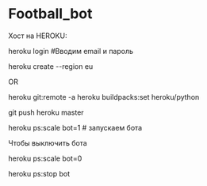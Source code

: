 # Football_bot

Хост на HEROKU:

heroku login #Вводим email и пароль

heroku create --region eu <habrparserbot>
  
OR
  
heroku git:remote -a <example-app>
heroku buildpacks:set heroku/python
  
git push heroku master
  
heroku ps:scale bot=1 # запускаем бота

Чтобы выключить бота
  
heroku ps:scale bot=0
  
heroku ps:stop bot
